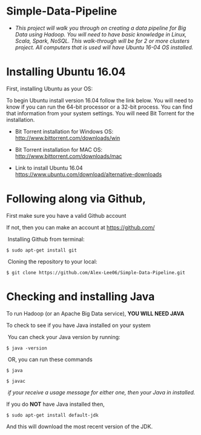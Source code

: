 # Simple-Data-Pipeline
- *This project will walk you through on creating a data pipeline for Big Data using Hadoop.  You will need to have basic knowledge in Linux, Scala, Spark, NoSQL.  This walk-through will be for 2 or more clusters project.  All computers that is used will have Ubuntu 16-04 OS installed.*


# Installing Ubuntu 16.04
First, installing Ubuntu as your OS:

To begin Ubuntu install version 16.04 follow the link below.  You will need to know if you can run the 64-bit processor or a 32-bit process.  You can find that information from your system settings.  You will need Bit Torrent for the installation.

- Bit Torrent installation for Windows OS:
  http://www.bittorrent.com/downloads/win

- Bit Torrent installation for MAC OS:
  http://www.bittorrent.com/downloads/mac

- Link to install Ubuntu 16.04
  https://www.ubuntu.com/download/alternative-downloads


# Following along via Github,

First make sure you have a valid Github account

If not, then you can make an account at https://github.com/

​	Installing Github from terminal: 

```
$ sudo apt-get install git
```

​	Cloning the repository to your local: 

```
$ git clone https://github.com/Alex-Lee06/Simple-Data-Pipeline.git
```



# Checking and installing Java

To run Hadoop (or an Apache Big Data service), **YOU WILL NEED JAVA**

To check to see if you have Java installed on your system

​	You can check your Java version by running:

```
$ java -version
```

​	OR, you can run these commands

```
$ java
```

```
$ javac
```

​	*if your receive a usage message for either one, then your Java in installed.*

If you do **NOT** have Java installed then, 

```
$ sudo apt-get install default-jdk
```

And this will download the most recent version of the JDK.
